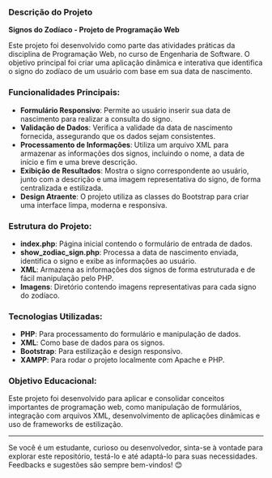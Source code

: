 ### Descrição do Projeto

**Signos do Zodíaco - Projeto de Programação Web**

Este projeto foi desenvolvido como parte das atividades práticas da disciplina de Programação Web, no curso de Engenharia de Software. O objetivo principal foi criar uma aplicação dinâmica e interativa que identifica o signo do zodíaco de um usuário com base em sua data de nascimento.

### Funcionalidades Principais:
- **Formulário Responsivo**: Permite ao usuário inserir sua data de nascimento para realizar a consulta do signo.
- **Validação de Dados**: Verifica a validade da data de nascimento fornecida, assegurando que os dados sejam consistentes.
- **Processamento de Informações**: Utiliza um arquivo XML para armazenar as informações dos signos, incluindo o nome, a data de início e fim e uma breve descrição.
- **Exibição de Resultados**: Mostra o signo correspondente ao usuário, junto com a descrição e uma imagem representativa do signo, de forma centralizada e estilizada.
- **Design Atraente**: O projeto utiliza as classes do Bootstrap para criar uma interface limpa, moderna e responsiva.

### Estrutura do Projeto:
- **index.php**: Página inicial contendo o formulário de entrada de dados.
- **show_zodiac_sign.php**: Processa a data de nascimento enviada, identifica o signo e exibe as informações ao usuário.
- **XML**: Armazena as informações dos signos de forma estruturada e de fácil manipulação pelo PHP.
- **Imagens**: Diretório contendo imagens representativas para cada signo do zodíaco.

### Tecnologias Utilizadas:
- **PHP**: Para processamento do formulário e manipulação de dados.
- **XML**: Como base de dados para os signos.
- **Bootstrap**: Para estilização e design responsivo.
- **XAMPP**: Para rodar o projeto localmente com Apache e PHP.

### Objetivo Educacional:
Este projeto foi desenvolvido para aplicar e consolidar conceitos importantes de programação web, como manipulação de formulários, integração com arquivos XML, desenvolvimento de aplicações dinâmicas e uso de frameworks de estilização.

---

Se você é um estudante, curioso ou desenvolvedor, sinta-se à vontade para explorar este repositório, testá-lo e até adaptá-lo para suas necessidades. Feedbacks e sugestões são sempre bem-vindos! 😊

